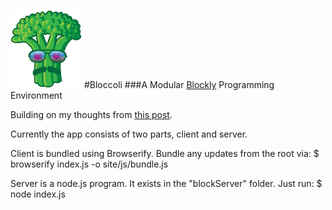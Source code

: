 ![logo](site/img/logo-small.png)
#Bloccoli
###A Modular [Blockly](http://code.google.com/p/blockly/) Programming Environment

Building on my thoughts from [this post](https://github.com/flyswatter/Blockly-Brainstorming).

Currently the app consists of two parts, client and server.

Client is bundled using Browserify.  Bundle any updates from the root via:
  $ browserify index.js -o site/js/bundle.js

Server is a node.js program.  It exists in the "blockServer" folder.  Just run:
  $ node index.js